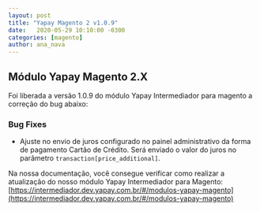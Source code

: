 ```yaml
---
layout: post
title: "Yapay Magento 2 v1.0.9"
date:   2020-05-29 10:10:00 -0300
categories: [magento]
author: ana_nava
---
```


## Módulo Yapay Magento 2.X

Foi liberada a versão 1.0.9 do módulo Yapay Intermediador para magento a correção do bug abaixo:

<!-- more -->


### **Bug Fixes**

* Ajuste no envio de juros configurado no painel administrativo da forma de pagamento Cartão de Crédito. Será enviado o valor do juros no parâmetro `transaction[price_additional]`. 


Na nossa documentação, você consegue verificar como realizar a atualização do nosso módulo Yapay Intermediador para Magento: [https://intermediador.dev.yapay.com.br/#/modulos-yapay-magento](https://intermediador.dev.yapay.com.br/#/modulos-yapay-magento)



